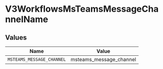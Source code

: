 # V3WorkflowsMsTeamsMessageChannelName


## Values

| Name                      | Value                     |
| ------------------------- | ------------------------- |
| `MSTEAMS_MESSAGE_CHANNEL` | msteams_message_channel   |